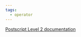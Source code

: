 ```yaml
---
tags:
  - operator
---
```

[Postscript Level 2 documentation](https://hepunx.rl.ac.uk/~adye/psdocs/ref/PSL2t.html#truncate)